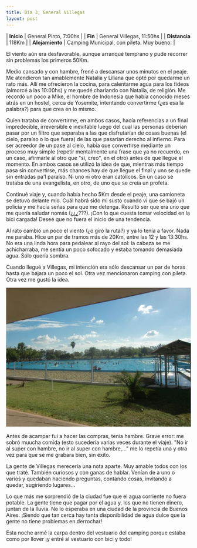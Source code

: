 ```yaml
---
title: Día 3, General Villegas
layout: post
---
```


| **Inicio**              | General Pinto, 7:00hs |
| **Fin**                 | General Villegas, 11:50hs |
| **Distancia**       | 118Km |
| **Alojamiento**    | Camping Municipal, con pileta. Muy bueno. |

El viento aún era desfavorable, aunque arranqué temprano y pude recorrer sin problemas los primeros 50Km.

Medio cansado y con hambre, frené a descansar unos minutos en el peaje. Me atendieron tan amablemente Natalia y Liliana que opté por quedarme un rato más. Allí me ofrecieron la cocina, para calentarme agua para los fideos (almorcé a las 10:00hs) y me quedé charlando con Natalia, de religión. Me recordó un poco a Mike, el hombre de Indonesia que había conocido meses atrás en un hostel, cerca de Yosemite, intentando convertirme (¿es esa la palabra?) para que crea en lo mismo.

Quien trataba de convertirme, en ambos casos, hacía referencias a un final impredecible, irreversible e inevitable luego del cual las personas deberían pasar por un filtro que separaba a las que disfrutarían de cosas buenas (el cielo, paraíso o lo que fuera) de las que pasarían derecho al infierno. Para ser acreedor de un pase al cielo, había que convertirse mediante un proceso muy simple (repetir mentalmente una frase que ya no recuerdo, en un caso, afirmarle al otro que "sí, creo", en el otro) antes de que llegue el momento. En ambos casos se utilizó la idea de que, mientras más tiempo pasa sin convertirse, más chances hay de que llegue el final y uno se quede sin entradas pa'l paraíso. Ni uno ni otro eran católicos. En un caso se trataba de una evangelista, en otro, de uno que se creía un profeta.

Continué viaje y, cuando había hecho 5Km desde el peaje, una camioneta se detuvo delante mío. Cuál habrá sido mi susto cuando ví que se bajó un policía y me hacía señas para que me detenga. Resultó ser que era uno que me quería saludar nomás (¿¿¿???). ¡Con lo que cuesta tomar velocidad en la bici cargada! Deseé que no fuera el inicio de una tendencia.

Al rato cambió un poco el viento (¿o giró la ruta?) y ya lo tenía a favor. Nada me paraba. Hice un par de tramos más de 20Km, entre las 12 y las 13:30hs. No era una linda hora para pedalear al rayo del sol: la cabeza se me achicharraba, me sentía un poco sofocado y estaba tomando demasiada agua. Sólo quería sombra.

Cuando llegué a Villegas, mi intención era sólo descansar un par de horas hasta que bajara un poco el sol. Otra vez mencionaron camping con pileta. Otra vez me gustó la idea.

[![](/images/2015-01-08-gral-villegas_0_thumb.jpg)](/images/2015-01-08-gral-villegas_0.jpg)

Antes de acampar fui a hacer las compras, tenía hambre. Grave error: me sobró muucha comida (esto sucedería varias veces durante el viaje). "No ir al super con hambre, no ir al super con hambre,..." me lo repetía una y otra vez para que se me grabara bien, sin éxito.

La gente de Villegas merecería una nota aparte. Muy amable todos con los que traté. También curiosos y con ganas de hablar. Venían de a uno o varios  y quedaban haciendo preguntas, contando cosas, invitando a quedar, sugiriendo lugares...

Lo que más me sorprendió de la ciudad fue que el agua corriente no fuera potable. La gente tiene que pagar por el agua y, los que no tienen dinero, juntan de la lluvia. No lo esperaba en una ciudad de la provincia de Buenos Aires. ¡Siendo que tan cerca hay tanta disponibilidad de agua dulce que la gente no tiene problemas en derrochar!

Esta noche armé la carpa dentro del vestuario del camping porque estaba como por llover ¡y entré al vestuario con bici y todo!